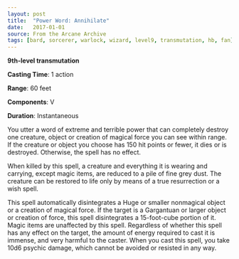 ```yaml
---
layout: post
title:  "Power Word: Annihilate"
date:   2017-01-01
source: From the Arcane Archive
tags: [bard, sorcerer, warlock, wizard, level9, transmutation, hb, fan]
---
```


**9th-level transmutation**

**Casting Time**: 1 action

**Range**: 60 feet

**Components**: V

**Duration**: Instantaneous

You utter a word of extreme and terrible power that can completely destroy one creature, object or creation of magical force you can see within range. If the creature or object you choose has 150 hit points or fewer, it dies or is destroyed. Otherwise, the spell has no effect.

When killed by this spell, a creature and everything it is wearing and carrying, except magic items, are reduced to a pile of fine grey dust. The creature can be restored to life only by means of a true resurrection or a wish spell.

This spell automatically disintegrates a Huge or smaller nonmagical object or a creation of magical force. If the target is a Gargantuan or larger object or creation of force, this spell disintegrates a 15-foot-cube portion of it. Magic items are unaffected by this spell. Regardless of whether this spell has any effect on the target, the amount of energy required to cast it is immense, and very harmful to the caster. When you cast this spell, you take 10d6 psychic damage, which cannot be avoided or resisted in any way.

